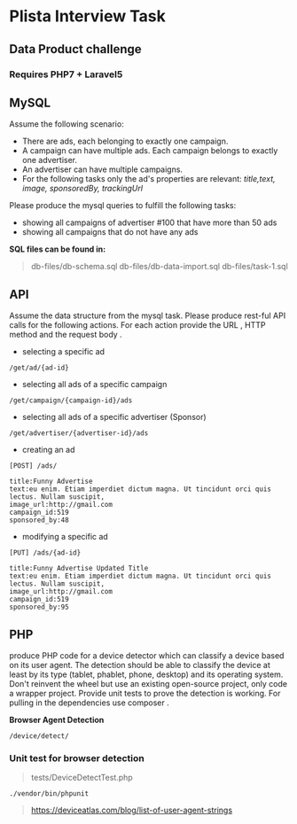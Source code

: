 # Plista Interview Task

## Data Product challenge

### Requires PHP7 + Laravel5

## MySQL

Assume the following scenario: 

- There are ads, each belonging to exactly one campaign. 
- A campaign can have multiple ads. Each campaign belongs to exactly one advertiser. 
- An advertiser can have multiple campaigns. 
- For the following tasks only the ad's properties are relevant: *title,text, image, sponsoredBy, trackingUrl*


Please produce the mysql queries to fulfill the following tasks:
- showing all campaigns of advertiser #100 that have more than 50 ads
- showing all campaigns that do not have any ads 

**SQL files can be found in:**
> db-files/db-schema.sql
> db-files/db-data-import.sql
> db-files/task-1.sql

## API

Assume the data structure from the mysql task. Please produce rest-ful API calls for the following actions. For each action provide the URL , HTTP method and the request body .

- selecting a specific ad
```
/get/ad/{ad-id}
```
- selecting all ads of a specific campaign
```
/get/campaign/{campaign-id}/ads
```
- selecting all ads of a specific advertiser (Sponsor)
```
/get/advertiser/{advertiser-id}/ads
```
- creating an ad 
```
[POST] /ads/

title:Funny Advertise
text:eu enim. Etiam imperdiet dictum magna. Ut tincidunt orci quis lectus. Nullam suscipit, 
image_url:http://gmail.com
campaign_id:519
sponsored_by:48

```
- modifying a specific ad

```
[PUT] /ads/{ad-id}

title:Funny Advertise Updated Title
text:eu enim. Etiam imperdiet dictum magna. Ut tincidunt orci quis lectus. Nullam suscipit, 
image_url:http://gmail.com
campaign_id:519
sponsored_by:95

```


## PHP

produce PHP code for a device detector which can classify a device based on its user agent. The detection should be able to classify the device
at least by its type (tablet, phablet, phone, desktop) and its operating system. Don't reinvent the wheel but use an existing open-source project,
only code a wrapper project. Provide unit tests to prove the detection is working. For pulling in the dependencies use composer .

**Browser Agent Detection**
```
/device/detect/
```

### Unit test for browser detection

> tests/DeviceDetectTest.php

```
./vendor/bin/phpunit
```
> https://deviceatlas.com/blog/list-of-user-agent-strings